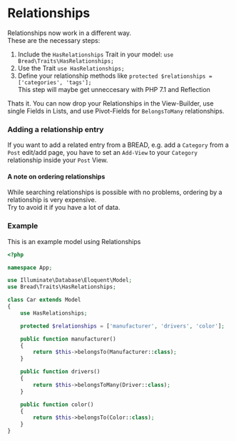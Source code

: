 # Relationships

Relationships now work in a different way.  
These are the necessary steps:  
1. Include the `HasRelationships` Trait in your model: `use Bread\Traits\HasRelationships;`
2. Use the Trait `use HasRelationships;`
3. Define your relationship methods like `protected $relationships = ['categories', 'tags'];`  
	This step will maybe get unneccesary with PHP 7.1 and Reflection

Thats it. You can now drop your Relationships in the View-Builder, use single Fields in Lists, and use Pivot-Fields for `BelongsToMany` relationships.

### Adding a relationship entry
If you want to add a related entry from a BREAD, e.g. add a `Category` from a `Post` edit/add page, you have to set an `Add-View` to your `Category` relationship inside your `Post` View.  

#### A note on ordering relationships
While searching relationships is possible with no problems, ordering by a relationship is very expensive.  
Try to avoid it if you have a lot of data.

### Example
This is an example model using Relationships

```php
<?php

namespace App;

use Illuminate\Database\Eloquent\Model;
use Bread\Traits\HasRelationships;

class Car extends Model
{
    use HasRelationships;

    protected $relationships = ['manufacturer', 'drivers', 'color'];

    public function manufacturer()
    {
        return $this->belongsTo(Manufacturer::class);
    }

    public function drivers()
    {
        return $this->belongsToMany(Driver::class);
    }

    public function color()
    {
        return $this->belongsTo(Color::class);
    }
}
```

